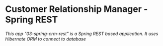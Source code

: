 # Customer Relationship Manager - Spring REST

###### This app "03-spring-crm-rest" is a Spring REST based application. It uses Hibernate ORM to connect to database
